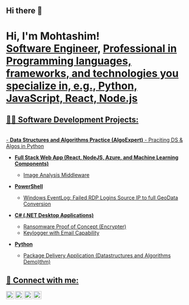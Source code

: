 ## Hi there 👋

<h1>Hi, I'm Mohtashim! <br/><a href="https://github.com/joshmadakor1">Software Engineer</a>, <a href="https://www.linkedin.com/in/mohtashimnaseem/">Professional in Programming languages, frameworks, and technologies you specialize in, e.g., Python, JavaScript, React, Node.js</h1>
<h2>👨‍💻 Software Development Projects:</h2><br>
- <b>Data Structures and Algorithms Practice (AlgoExpert)</b>
  - Praciting DS & Algos in Python

- <b>Full Stack Web App (React, NodeJS, Azure, and Machine Learning Components)</b>
  - Image Analysis Middleware

- <b>PowerShell</b>
  - Windows EventLog: Failed RDP Logins Source IP to full GeoData Conversion

- <b>C# (.NET Desktop Applications)</b>
  - Ransomware Proof of Concept (Encrypter)
  - Keylogger with Email Capability

- <b>Python</b>
  - Package Delivery Application (Datastructures and Algorithms Demo)thm)

<h2> 🤳 Connect with me:</h2>

[<img align="left" alt="JoshMadakor | YouTube" width="22px" src="https://cdn.jsdelivr.net/npm/simple-icons@v3/icons/youtube.svg" />][youtube]
[<img align="left" alt="JoshMadakor | Twitter" width="22px" src="https://cdn.jsdelivr.net/npm/simple-icons@v3/icons/twitter.svg" />][twitter]
[<img align="left" alt="JoshMadakor | LinkedIn" width="22px" src="https://cdn.jsdelivr.net/npm/simple-icons@v3/icons/linkedin.svg" />][linkedin]
[<img align="left" alt="JoshMadakor | Instagram" width="22px" src="https://cdn.jsdelivr.net/npm/simple-icons@v3/icons/instagram.svg" />][instagram]

[twitter]: https://twitter.com/mohtashimnaseem
[youtube]: https://www.youtube.com/c/mohtashimnaseem
[instagram]: https://www.instagram.com/mohtashimnaseem
[linkedin]: https://linkedin.com/in/mohtashimnaseem

<!--
**joshmadakor1/joshmadakor1** is a ✨ _special_ ✨ repository because its `README.md` (this file) appears on your GitHub profile.

Here are some ideas to get you started:

- 🔭 I’m currently working on ...
- 🌱 I’m currently learning ...
- 👯 I’m looking to collaborate on ...
- 🤔 I’m looking for help with ...
- 💬 Ask me about ...
- 📫 How to reach me: ...
- 😄 Pronouns: ...
- ⚡ Fun fact: ...
-->
